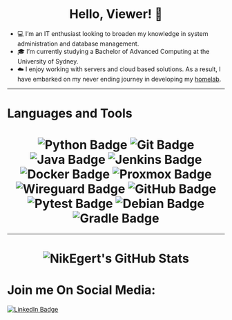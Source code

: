 <h1 align="center">Hello, Viewer! 👋</h1>

- 💻 I’m an IT enthusiast looking to broaden my knowledge in system administration and database management.
- 🎓 I’m currently studying a Bachelor of Advanced Computing at the University of Sydney.
- ☁️ I enjoy working with servers and cloud based solutions. As a result, I have embarked on my never ending journey in developing my [homelab](https://github.com/NikEgert/HomeLab).

---

# Languages and Tools
<h1 align="center">
<img src="https://img.shields.io/badge/python-3670A0?style=for-the-badge&logo=python&logoColor=ffdd54" alt="Python Badge">
<img src="https://img.shields.io/badge/GIT-E44C30?style=for-the-badge&logo=git&logoColor=white" alt="Git Badge">
<img src="https://img.shields.io/badge/java-%23ED8B00.svg?style=for-the-badge&logo=openjdk&logoColor=white" alt="Java Badge">
<img src="https://img.shields.io/badge/jenkins-%232C5263.svg?style=for-the-badge&logo=jenkins&logoColor=white" alt="Jenkins Badge">
<img src="https://img.shields.io/badge/docker-%230db7ed.svg?style=for-the-badge&logo=docker&logoColor=white" alt="Docker Badge">
<img src="https://img.shields.io/badge/proxmox-proxmox?style=for-the-badge&logo=proxmox&logoColor=%23E57000&labelColor=%232b2a33&color=%232b2a33" alt="Proxmox Badge">
<img src="https://img.shields.io/badge/wireguard-%2388171A.svg?style=for-the-badge&logo=wireguard&logoColor=white" alt="Wireguard Badge">
<img src="https://img.shields.io/badge/github-%23121011.svg?style=for-the-badge&logo=github&logoColor=white" alt="GitHub Badge">
<img src="https://img.shields.io/badge/pytest-%23ffffff.svg?style=for-the-badge&logo=pytest&logoColor=2f9fe3" alt="Pytest Badge">
<img src="https://img.shields.io/badge/Debian-D70A53?style=for-the-badge&logo=debian&logoColor=white" alt="Debian Badge">
<img src="https://img.shields.io/badge/Gradle-02303A.svg?style=for-the-badge&logo=Gradle&logoColor=white" alt="Gradle Badge">
</h1>

---
<h1 align="center">
<img src="https://github-readme-stats.vercel.app/api?username=NikEgert&theme=highcontrast&show_icons=true&hide_border=true&count_private=true" alt="NikEgert's GitHub Stats">
</h1>


# Join me On Social Media: 
<a href="https://www.linkedin.com/in/nikita-egert-3795b61b2/">
  <img src="https://img.shields.io/badge/linkedin-%230077B5.svg?style=for-the-badge&logo=linkedin&logoColor=white" alt="LinkedIn Badge">
</a>

